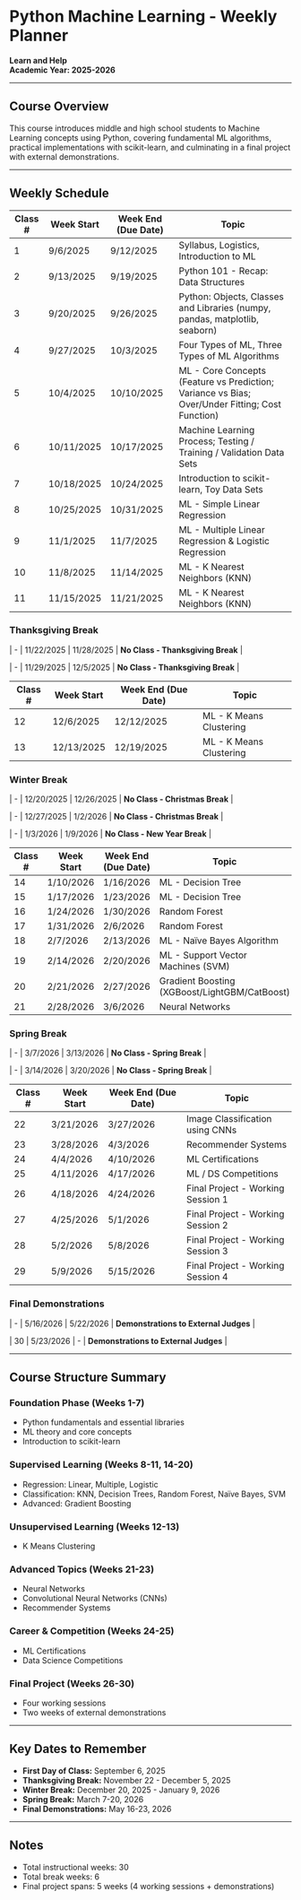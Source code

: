 # Python Machine Learning - Weekly Planner
**Learn and Help**  
**Academic Year: 2025-2026**

---

## Course Overview
This course introduces middle and high school students to Machine Learning concepts using Python, covering fundamental ML algorithms, practical implementations with scikit-learn, and culminating in a final project with external demonstrations.

---

## Weekly Schedule

| Class # | Week Start | Week End (Due Date) | Topic |
|---------|------------|---------------------|-------|
| 1 | 9/6/2025 | 9/12/2025 | Syllabus, Logistics, Introduction to ML |
| 2 | 9/13/2025 | 9/19/2025 | Python 101 - Recap: Data Structures |
| 3 | 9/20/2025 | 9/26/2025 | Python: Objects, Classes and Libraries (numpy, pandas, matplotlib, seaborn) |
| 4 | 9/27/2025 | 10/3/2025 | Four Types of ML, Three Types of ML Algorithms |
| 5 | 10/4/2025 | 10/10/2025 | ML - Core Concepts (Feature vs Prediction; Variance vs Bias; Over/Under Fitting; Cost Function) |
| 6 | 10/11/2025 | 10/17/2025 | Machine Learning Process; Testing / Training / Validation Data Sets |
| 7 | 10/18/2025 | 10/24/2025 | Introduction to scikit-learn, Toy Data Sets |
| 8 | 10/25/2025 | 10/31/2025 | ML - Simple Linear Regression |
| 9 | 11/1/2025 | 11/7/2025 | ML - Multiple Linear Regression & Logistic Regression |
| 10 | 11/8/2025 | 11/14/2025 | ML - K Nearest Neighbors (KNN) |
| 11 | 11/15/2025 | 11/21/2025 | ML - K Nearest Neighbors (KNN) |

### **Thanksgiving Break**
| - | 11/22/2025 | 11/28/2025 | **No Class - Thanksgiving Break** |

| - | 11/29/2025 | 12/5/2025 | **No Class - Thanksgiving Break** |

| Class # | Week Start | Week End (Due Date) | Topic |
|---------|------------|---------------------|-------|
| 12 | 12/6/2025 | 12/12/2025 | ML - K Means Clustering |
| 13 | 12/13/2025 | 12/19/2025 | ML - K Means Clustering |

### **Winter Break**
| - | 12/20/2025 | 12/26/2025 | **No Class - Christmas Break** |

| - | 12/27/2025 | 1/2/2026 | **No Class - Christmas Break** |

| - | 1/3/2026 | 1/9/2026 | **No Class - New Year Break** |

| Class # | Week Start | Week End (Due Date) | Topic |
|---------|------------|---------------------|-------|
| 14 | 1/10/2026 | 1/16/2026 | ML - Decision Tree |
| 15 | 1/17/2026 | 1/23/2026 | ML - Decision Tree |
| 16 | 1/24/2026 | 1/30/2026 | Random Forest |
| 17 | 1/31/2026 | 2/6/2026 | Random Forest |
| 18 | 2/7/2026 | 2/13/2026 | ML - Naïve Bayes Algorithm |
| 19 | 2/14/2026 | 2/20/2026 | ML - Support Vector Machines (SVM) |
| 20 | 2/21/2026 | 2/27/2026 | Gradient Boosting (XGBoost/LightGBM/CatBoost) |
| 21 | 2/28/2026 | 3/6/2026 | Neural Networks |

### **Spring Break**
| - | 3/7/2026 | 3/13/2026 | **No Class - Spring Break** |

| - | 3/14/2026 | 3/20/2026 | **No Class - Spring Break** |

| Class # | Week Start | Week End (Due Date) | Topic |
|---------|------------|---------------------|-------|
| 22 | 3/21/2026 | 3/27/2026 | Image Classification using CNNs |
| 23 | 3/28/2026 | 4/3/2026 | Recommender Systems |
| 24 | 4/4/2026 | 4/10/2026 | ML Certifications |
| 25 | 4/11/2026 | 4/17/2026 | ML / DS Competitions |
| 26 | 4/18/2026 | 4/24/2026 | Final Project - Working Session 1 |
| 27 | 4/25/2026 | 5/1/2026 | Final Project - Working Session 2 |
| 28 | 5/2/2026 | 5/8/2026 | Final Project - Working Session 3 |
| 29 | 5/9/2026 | 5/15/2026 | Final Project - Working Session 4 |

### **Final Demonstrations**
| - | 5/16/2026 | 5/22/2026 | **Demonstrations to External Judges** |

| 30 | 5/23/2026 | - | **Demonstrations to External Judges** |

---

## Course Structure Summary

### Foundation Phase (Weeks 1-7)
- Python fundamentals and essential libraries
- ML theory and core concepts
- Introduction to scikit-learn

### Supervised Learning (Weeks 8-11, 14-20)
- Regression: Linear, Multiple, Logistic
- Classification: KNN, Decision Trees, Random Forest, Naïve Bayes, SVM
- Advanced: Gradient Boosting

### Unsupervised Learning (Weeks 12-13)
- K Means Clustering

### Advanced Topics (Weeks 21-23)
- Neural Networks
- Convolutional Neural Networks (CNNs)
- Recommender Systems

### Career & Competition (Weeks 24-25)
- ML Certifications
- Data Science Competitions

### Final Project (Weeks 26-30)
- Four working sessions
- Two weeks of external demonstrations

---

## Key Dates to Remember

- **First Day of Class:** September 6, 2025
- **Thanksgiving Break:** November 22 - December 5, 2025
- **Winter Break:** December 20, 2025 - January 9, 2026
- **Spring Break:** March 7-20, 2026
- **Final Demonstrations:** May 16-23, 2026

---

## Notes
- Total instructional weeks: 30
- Total break weeks: 6
- Final project spans: 5 weeks (4 working sessions + demonstrations)

